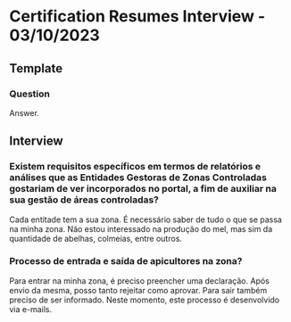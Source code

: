 # Certification Resumes Interview - 03/10/2023

## Template

### Question

Answer.

## Interview

### Existem requisitos específicos em termos de relatórios e análises que as Entidades Gestoras de Zonas Controladas gostariam de ver incorporados no portal, a fim de auxiliar na sua gestão de áreas controladas?

Cada entitade tem a sua zona. É necessário saber de tudo o que se passa na minha zona. Não estou interessado na produção do mel, mas sim da quantidade de abelhas, colmeias, entre outros.

### Processo de entrada e saída de apicultores na zona?

Para entrar na minha zona, é preciso preencher uma declaração. Após envio da mesma, posso tanto rejeitar como aprovar. Para sair também preciso de ser informado. Neste momento, este processo é desenvolvido via e-mails.
